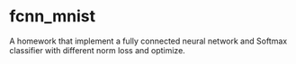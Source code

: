 # fcnn_mnist
A homework that implement a fully connected neural network and  Softmax classifier with different norm loss and optimize.
